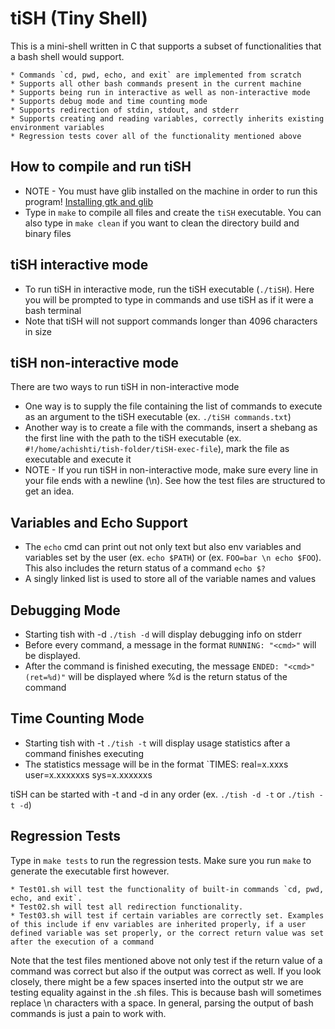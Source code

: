 # tiSH (Tiny Shell)

This is a mini-shell written in C that supports a subset of functionalities that a bash shell would support.

    * Commands `cd, pwd, echo, and exit` are implemented from scratch
    * Supports all other bash commands present in the current machine
    * Supports being run in interactive as well as non-interactive mode
    * Supports debug mode and time counting mode
    * Supports redirection of stdin, stdout, and stderr
    * Supports creating and reading variables, correctly inherits existing environment variables
    * Regression tests cover all of the functionality mentioned above

## How to compile and run tiSH
* NOTE - You must have glib installed on the machine in order to run this program! [Installing gtk and glib](https://stackoverflow.com/questions/5275196/)
* Type in `make` to compile all files and create the `tiSH` executable. You can also type in `make clean` if you want to clean the directory build and binary files

## tiSH interactive mode
* To run tiSH in interactive mode, run the tiSH executable (`./tiSH`). Here you will be prompted to type in commands and use tiSH as if it were a bash terminal
* Note that tiSH will not support commands longer than 4096 characters in size

## tiSH non-interactive mode
There are two ways to run tiSH in non-interactive mode
* One way is to supply the file containing the list of commands to execute as an argument to the tiSH executable (ex. `./tiSH commands.txt`)
* Another way is to create a file with the commands, insert a shebang as the first line with the path to the tiSH executable (ex. `#!/home/achishti/tish-folder/tiSH-exec-file`), mark the file as executable and execute it
* NOTE - If you run tiSH in non-interactive mode, make sure every line in your file ends with a newline (\n). See how the test files are structured to get an idea.

## Variables and Echo Support
* The `echo` cmd can print out not only text but also env variables and variables set by the user (ex. `echo $PATH`) or (ex. `FOO=bar \n echo $FOO`). This also includes the return status of a command `echo $?`
* A singly linked list is used to store all of the variable names and values

## Debugging Mode
* Starting tish with -d `./tish -d` will display debugging info on stderr
* Before every command, a message in the format `RUNNING: "<cmd>"` will be displayed.
* After the command is finished executing, the message `ENDED: "<cmd>" (ret=%d)"` will be displayed where %d is the return status of the command

## Time Counting Mode
* Starting tish with -t `./tish -t` will display usage statistics after a command finishes executing
* The statistics message will be in the format `TIMES: real=x.xxxs user=x.xxxxxxs sys=x.xxxxxxs

tiSH can be started with -t and -d in any order (ex. `./tish -d -t` or `./tish -t -d`)

## Regression Tests
Type in `make tests` to run the regression tests. Make sure you run `make` to generate the executable first however.
    
    * Test01.sh will test the functionality of built-in commands `cd, pwd, echo, and exit`.
    * Test02.sh will test all redirection functionality.
    * Test03.sh will test if certain variables are correctly set. Examples of this include if env variables are inherited properly, if a user defined variable was set properly, or the correct return value was set after the execution of a command

Note that the test files mentioned above not only test if the return value of a command was correct but also if the output was correct as well. If you look closely, there might be a few spaces inserted into the output str we are testing equality against in the .sh files. This is because bash will sometimes replace \n characters with a space. In general, parsing the output of bash commands is just a pain to work with.